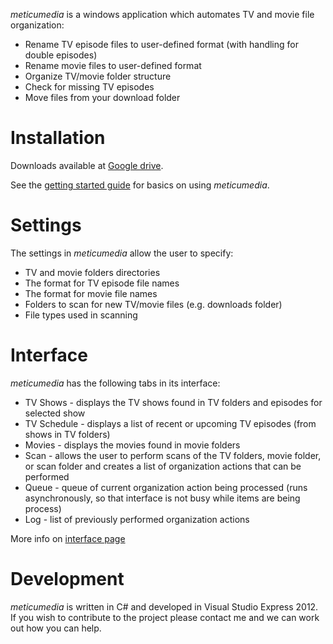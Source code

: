 _meticumedia_ is a windows application which automates TV and movie file organization:
  * Rename TV episode files to user-defined format (with handling for double episodes)
  * Rename movie files to user-defined format
  * Organize TV/movie folder structure
  * Check for missing TV episodes
  * Move files from your download folder

# Installation #
Downloads available at [Google drive](https://drive.google.com/folderview?id=0B1Haz1DPaT-2NmM3SWJaVXVsbVk&usp=sharing).

See the [getting started guide](https://github.com/Garreye/meticumedia/wiki/GettingStarted) for basics on using _meticumedia_.

# Settings #
The settings in _meticumedia_ allow the user to specify:
  * TV and movie folders directories
  * The format for TV episode file names
  * The format for movie file names
  * Folders to scan for new TV/movie files (e.g. downloads folder)
  * File types used in scanning

# Interface #
_meticumedia_ has the following tabs in its interface:
  * TV Shows - displays the TV shows found in TV folders and episodes for selected show
  * TV Schedule - displays a list of recent or upcoming TV episodes (from shows in TV folders)
  * Movies - displays the movies found in movie folders
  * Scan - allows the user to perform scans of the TV folders, movie folder, or scan folder and creates a list of organization actions that can be performed
  * Queue - queue of current organization action being processed (runs asynchronously, so that interface is not busy while items are being process)
  * Log - list of previously performed organization actions

More info on [interface page](https://github.com/Garreye/meticumedia/wiki/Interface)

# Development #
_meticumedia_ is written in C# and developed in Visual Studio Express 2012. If you wish to contribute to the project please contact me and we can work out how you can help.
